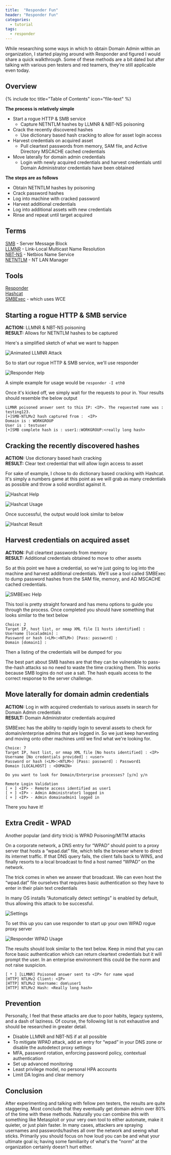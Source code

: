 ```yaml
---
title:  "Responder Fun"
header: "Responder Fun"
categories: 
  - tutorial
tags:
  - responder
---
```


While researching some ways in which to obtain Domain Admin within an organization, I started playing around with Responder and figured I would share a quick walkthrough. Some of these methods are a bit dated but after talking with various pen testers and red teamers, they're still applicable even today.  

## Overview  

{% include toc title="Table of Contents" icon="file-text" %}  

**The process is relatively simple**  
- Start a rogue HTTP & SMB service
  - Capture NETNTLM hashes by LLMNR & NBT-NS poisoning
- Crack the recently discovered hashes
  - Use dictionary based hash cracking to allow for asset login access
- Harvest credentials on acquired asset
  - Pull cleartext passwords from memory, SAM file, and Active Directory MSCACHE cached credentials
- Move laterally for domain admin credentials
  - Login with newly acquired credentials and harvest credentials until Domain Administrator credentials have been obtained

**The steps are as follows**  
- Obtain NETNTLM hashes by poisoning  
- Crack password hashes  
- Log into machine with cracked password  
- Harvest additional credentials  
- Log into additional assets with new credentials  
- Rinse and repeat until target acquired  

## Terms  
[SMB](https://en.wikipedia.org/wiki/Server_Message_Block) - Server Message Block  
[LLMNR](https://en.wikipedia.org/wiki/Link-Local_Multicast_Name_Resolution) -  Link-Local Multicast Name Resolution  
[NBT-NS](https://en.wikipedia.org/wiki/NetBIOS) - Netbios Name Service  
[NETNTLM](https://en.wikipedia.org/wiki/NT_LAN_Manager) - NT LAN Manager  

## Tools  
[Responder](https://github.com/SpiderLabs/Responder)  
[Hashcat](https://hashcat.net/hashcat/)  
[SMBExec](https://github.com/pentestgeek/smbexec) - which uses WCE  

## Starting a rogue HTTP & SMB service  
**ACTION:** LLMNR & NBT-NS poisoning  
**RESULT:** Allows for NETNTLM hashes to be captured  

Here's a simplified sketch of what we want to happen  

![Animated LLMNR Attack](/assets/images/animated_llmnr_attack.gif)  

So to start our rogue HTTP & SMB service, we'll use responder  

![Responder Help](/assets/images/responder_help.jpg)  

A simple example for usage would be `responder -I eth0`  

Once it's kicked off, we simply wait for the requests to pour in. Your results should resemble the below output  

```
LLMNR poisoned answer sent to this IP: <IP>. The requested name was : testing123.
[+]SMB-NTLMv2 hash captured from :  <IP>
Domain is : WORKGROUP
User is : testuser
[+]SMB complete hash is : user1::WORKGROUP:<really long hash>
```  

## Cracking the recently discovered hashes  
**ACTION:** Use dictionary based hash cracking  
**RESULT:** Clear text credential that will allow login access to asset  

For sake of example, I chose to do dictionary based cracking with Hashcat. It's simply a numbers game at this point as we will grab as many credentials as possible and throw a solid wordlist against it.  

![Hashcat Help](/assets/images/hashcat_help.jpg)  

![Hashcat Usage](/assets/images/hashcat_usage.JPG)  

Once successful, the output would look similar to below  

![Hashcat Result](/assets/images/hashcat_result.JPG)  


## Harvest credentials on acquired asset  
**ACTION:** Pull cleartext passwords from memory  
**RESULT:** Additional credentials obtained to move to other assets  

So at this point we have a credential, so we're just going to log into the machine and harvest additional credentials. We’ll use a tool called SMBExec to dump password hashes from the SAM file, memory, and AD MSCACHE cached credentials.  

![SMBExec Help](/assets/images/smbexec_help.jpg)  

This tool is pretty straight forward and has menu options to guide you through the process. Once completed you should have something that looks similar to the text below  

```
Choice: 2
Target IP, host list, or nmap XML file [1 hosts identified] : 
Username [localadmin] : 
Password or hash (<LM>:<NTLM>) [Pass: password] : 
Domain [domain1] :
```   

Then a listing of the credentials will be dumped for you  

The best part about SMB hashes are that they can be vulnerable to pass-the-hash attacks so no need to waste the time cracking them. This works because SMB logins do not use a salt. The hash equals access to the correct response to the server challenge.  

## Move laterally for domain admin credentials  
**ACTION:** Log in with acquired credentials to various assets in search for Domain Admin credentials  
**RESULT:** Domain Administrator credentials acquired  

SMBExec has the ability to rapidly login to several assets to check for domain/enterprise admins that are logged in. So we just keep harvesting and moving onto other machines until we find what we're looking for.  

```
Choice: 7
Target IP, host list, or nmap XML file [No hosts identified] : <IP>
Username [No credentials provided] : <user>
Password or hash (<LM>:<NTLM>) [Pass: password] : Password1
Domain [LOCALHOST] : <DOMAIN>

Do you want to look for Domain/Enterprise processes? [y/n] y/n

Remote Login Validation
[ + ] <IP> - Remote access identified as user1
[ + ] <IP> - Admin Administrator1 logged in
[ + ] <IP> - Admin domainadmin1 logged in
```   

There you have it!  

## Extra Credit - WPAD  
Another popular (and dirty trick) is WPAD Poisoning/MITM attacks  

On a corporate network, a DNS entry for “WPAD” should point to a proxy server that hosts a “wpad.dat” file, which tells the browser where to direct its internet traffic. If that DNS query fails, the client falls back to WINS, and finally resorts to a local broadcast to find a host named “WPAD” on the network.  

The trick comes in when we answer that broadcast. We can even host the “wpad.dat” file ourselves that requires basic authentication so they have to enter in their plain text credentials  

In many OS installs “Automatically detect settings” is enabled by default, thus allowing this attack to be successful.  

![Settings](/assets/images/responder.gif)  

To set this up you can use responder to start up your own WPAD rogue proxy server  

![Responder WPAD Usage](/assets/images/wpad_usage.JPG)  

The results should look similar to the text below. Keep in mind that you can force basic authentication which can return cleartext credentials but it will prompt the user. In an enterprise environment this could be the norm and not raise suspicion.  

```
[ * ] [LLMNR] Poisoned answer sent to <IP> for name wpad
[HTTP] NTLMv2 Client: <IP>
[HTTP] NTLMv2 Username: dom\user1
[HTTP] NTLMv2 Hash: <Really long hash>
```  

## Prevention  
Personally, I feel that these attacks are due to poor habits, legacy systems, and a dash of laziness. Of course, the following list is not exhaustive and should be researched in greater detail.  

- Disable LLMNR and NBT-NS if at all possible  
- To mitigate WPAD attack, add an entry for “wpad” in your DNS zone or disable the autodetect  proxy settings  
- MFA, password rotation, enforcing password policy, contextual authentication  
- Set up advanced monitoring  
- Least privilege model, no personal HPA accounts  
- Limit DA logins and clear memory  

## Conclusion  

After experimenting and talking with fellow pen testers, the results are quite staggering. Most conclude that they eventually get domain admin over 80% of the time with these methods. Naturally you can combine this with something like Metasploit or your very own tool to either automate, make it quieter, or just plain faster. In many cases, attackers are spraying usernames and passwords/hashes all over the network and seeing what sticks. Primarily you should focus on how loud you can be and what your ultimate goal is; having some familiarity of what's the "norm" at the organization certainly doesn't hurt either.  

